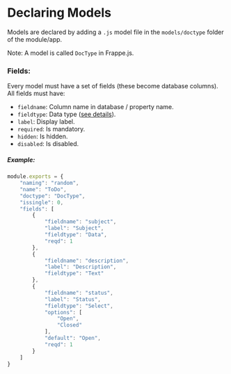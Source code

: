 # Declaring Models

Models are declared by adding a `.js` model file in the `models/doctype` folder of the module/app.

Note: A model is called `DocType` in Frappe.js.

### Fields:

Every model must have a set of fields (these become database columns). All fields must have:

- `fieldname`: Column name in database / property name.
- `fieldtype`: Data type ([see details](/frappejs/docs/models/fields.md)).
- `label`: Display label.
- `required`: Is mandatory.
- `hidden`: Is hidden.
- `disabled`: Is disabled.

##### Example:

```js
module.exports = {
	"naming": "random",
	"name": "ToDo",
	"doctype": "DocType",
	"issingle": 0,
	"fields": [
		{
			"fieldname": "subject",
			"label": "Subject",
			"fieldtype": "Data",
			"reqd": 1
		},
		{
			"fieldname": "description",
			"label": "Description",
			"fieldtype": "Text"
		},
		{
			"fieldname": "status",
			"label": "Status",
			"fieldtype": "Select",
			"options": [
				"Open",
				"Closed"
			],
			"default": "Open",
			"reqd": 1
		}
	]
}
```
